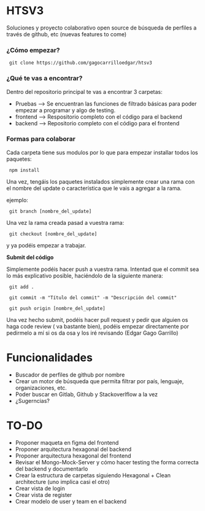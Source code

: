 # HTSV3

Soluciones y proyecto colaborativo open source de búsqueda de perfiles a través de github, etc (nuevas features to come)

### ¿Cómo empezar?

```shell
 git clone https://github.com/gagocarrilloedgar/htsv3
```

### ¿Qué te vas a encontrar?

Dentro del repositorio principal te vas a encontrar 3 carpetas:

- Pruebas --> Se encuentran las funciones de filtrado básicas para poder empezar a programar y algo de testing. 
- frontend --> Respositorio completo con el código para el backend 
- backend --> Repositorio completo con el código para el frontend 

### Formas para colaborar

Cada carpeta tiene sus modulos por lo que para empezar installar todos los paquetes: 

```shell
 npm install
```

Una vez, tengáis los paquetes instalados simplemente crear una rama con el nombre del update o característica que le vais a agregar a la rama.

ejemplo:

```shell
 git branch [nombre_del_update]
```
Una vez la rama creada pasad a vuestra rama: 

```shell
 git checkout [nombre_del_update]
```
y ya podéis empezar a trabajar.

**Submit del código**

Simplemente podéis hacer push a vuestra rama. Intentad que el commit sea lo más explicativo posible, haciéndolo de la siguiente manera:


```shell
 git add .
```

```shell
 git commit -m "Título del commit" -m "Descripción del commit"
```

```shell
 git push origin [nombre_del_update]
```

Una vez hecho submit, podéis hacer pull request y pedir que alguien os haga code review ( va bastante bien), podéis empezar directamente por pedirmelo a mí si os da osa y los iré revisando (Edgar Gago Garrillo)


# Funcionalidades

- Buscador de perfiles de github por nombre
- Crear un motor de búsqueda que permita filtrar por país, lenguaje, organizaciones, etc.
- Poder buscar en Gitlab, Github y Stackoverlflow a la vez
- ¿Sugerncias?


# TO-DO
- Proponer maqueta en figma del frontend
- Proponer arquitectura hexagonal del backend
- Proponer arquitectura hexagonal del frontend
- Revisar el Mongo-Mock-Server y cómo hacer testing the forma correcta del backend y documentarlo
- Crear la estructura de carpetas siguiendo Hexagonal + Clean architecture (uno implica casi el otro)
- Crear vista de login
- Crear vista de register
- Crear modelo de user y team en el backend 





